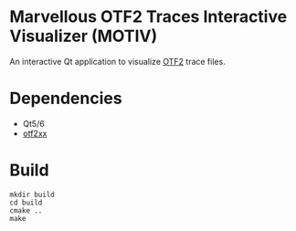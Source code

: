 # Marvellous OTF2 Traces Interactive Visualizer (MOTIV)
An interactive Qt application to visualize [OTF2](https://www.vi-hps.org/projects/score-p/) trace files.

# Dependencies
- Qt5/6
- [otf2xx](https://github.com/tud-zih-energy/otf2xx)

# Build

```
mkdir build
cd build
cmake ..
make
```
